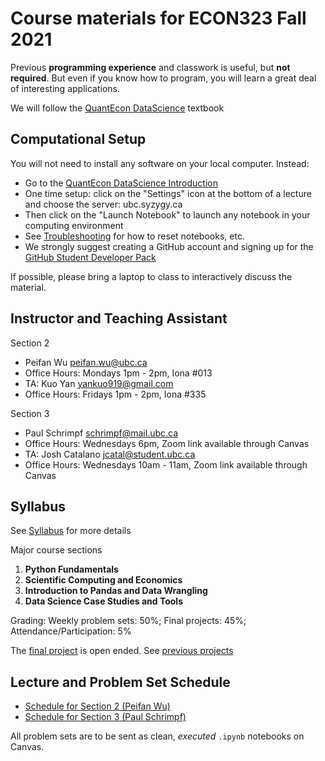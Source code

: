 # Course materials for ECON323 Fall 2021

Previous **programming experience** and classwork is useful, but **not required**.  But even if you know how to program, you will learn a great deal of interesting applications.

We will follow the [QuantEcon DataScience](https://datascience.quantecon.org/) textbook

## Computational Setup

You will not need to install any software on your local computer.  Instead:
- Go to the [QuantEcon DataScience Introduction](https://datascience.quantecon.org/introduction/)
- One time setup: click on the "Settings" icon at the bottom of a lecture and choose the server: ubc.syzygy.ca
- Then click on the "Launch Notebook" to launch any notebook in your computing environment
- See [Troubleshooting](https://datascience.quantecon.org/introduction/troubleshooting.html) for how to reset notebooks, etc.
- We strongly suggest creating a GitHub account and signing up for the [GitHub Student Developer Pack](https://education.github.com/pack/)

If possible, please bring a laptop to class to interactively discuss the material.

## Instructor and Teaching Assistant
Section 2
- Peifan Wu [peifan.wu@ubc.ca](mailto:peifan.wu@ubc.ca)
- Office Hours: Mondays 1pm - 2pm, Iona #013
- TA: Kuo Yan [yankuo919@gmail.com](mailto:yankuo919@gmail.com)
- Office Hours: Fridays 1pm - 2pm, Iona #335
  
Section 3
- Paul Schrimpf [schrimpf@mail.ubc.ca](mailto:schrimpf@mail.ubc.ca)
- Office Hours: Wednesdays 6pm, Zoom link available through Canvas
- TA: Josh Catalano [jcatal@student.ubc.ca](mailto:jcatal@student.ubc.ca)
- Office Hours: Wednesdays 10am - 11am, Zoom link available through Canvas

## Syllabus
See [Syllabus](syllabus.md) for more details

Major course sections
1. **Python Fundamentals**
2. **Scientific Computing and Economics**
3. **Introduction to Pandas and Data Wrangling**
4. **Data Science Case Studies and Tools**

Grading: Weekly problem sets: 50%; Final projects: 45%; Attendance/Participation: 5%

The [final project](final_project.md) is open ended. See [previous projects](https://datascience.quantecon.org/theme/projects.html)

## Lecture and Problem Set Schedule
- [Schedule for Section 2 (Peifan Wu)](schedule2.md)
- [Schedule for Section 3 (Paul Schrimpf)](schedule3.md)

All problem sets are to be sent as clean, *executed* `.ipynb` notebooks on Canvas.
